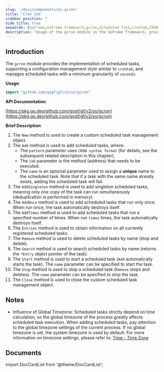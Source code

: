 ```yaml
---
slug: '/docs/components/os-gcron'
title: 'Cron Job'
sidebar_position: 7
hide_title: true
keywords: [GoFrame,GoFrame Framework,gcron,Scheduled Task,crontab,CRON Syntax,Task Management,Programming Interface,Framework Tutorial,Go Language]
description: "Usage of the gcron module in the GoFrame framework, providing crontab-like scheduled task management features, supporting second-level management. It introduces how to create, add, manage, and delete scheduled tasks, and emphasizes the impact of global timezone on task execution, suitable for developers needing to write scheduled tasks."
---
```


## Introduction

The `gcron` module provides the implementation of scheduled tasks, supporting a configuration management style similar to `crontab`, and manages scheduled tasks with a minimum granularity of `seconds`.

**Usage**:

```go
import "github.com/gogf/gf/v2/os/gcron"
```

**API Documentation**:

[https://pkg.go.dev/github.com/gogf/gf/v2/os/gcron](https://pkg.go.dev/github.com/gogf/gf/v2/os/gcron)

**Brief Description**:

1. The `New` method is used to create a custom scheduled task management object.
2. The `Add` method is used to add scheduled tasks, where:
    - The `pattern` parameter uses `CRON syntax format` (for details, see the subsequent related description in this chapter).
    - The `job` parameter is the method (address) that needs to be executed.
    - The `name` is an optional parameter used to assign a **unique** name to the scheduled task. Note that if a task with the same name already exists, adding the scheduled task will fail.
3. The `AddSingleton` method is used to add singleton scheduled tasks, meaning only one copy of the task can run simultaneously (deduplication is performed in memory).
4. The `AddOnce` method is used to add scheduled tasks that run only once. When run once, the task automatically destroys itself.
5. The `AddTimes` method is used to add scheduled tasks that run a specified number of times. When run `times` times, the task automatically destroys itself.
6. The `Entries` method is used to obtain information on all currently registered scheduled tasks.
7. The `Remove` method is used to delete scheduled tasks by name (stop and delete).
8. The `Search` method is used to search scheduled tasks by name (returns the `*Entry` object pointer of the task).
9. The `Start` method is used to start a scheduled task (`Add` automatically starts the task). The `name` parameter can be specified to start the task.
10. The `Stop` method is used to stop a scheduled task (`Remove` stops and deletes). The `name` parameter can be specified to stop the task.
11. The `Close` method is used to close the custom scheduled task management object.

## Notes

- Influence of Global Timezone: Scheduled tasks strictly depend on time calculation, so the global timezone of the process greatly affects scheduled task execution. When adding scheduled tasks, pay attention to the global timezone settings of the current process. If no global timezone is set, the system timezone is used by default. For more information on timezone settings, please refer to: [Time - Time Zone](../时间管理-gtime/时间管理-时区设置.md)

## Documents
import DocCardList from '@theme/DocCardList';

<DocCardList />